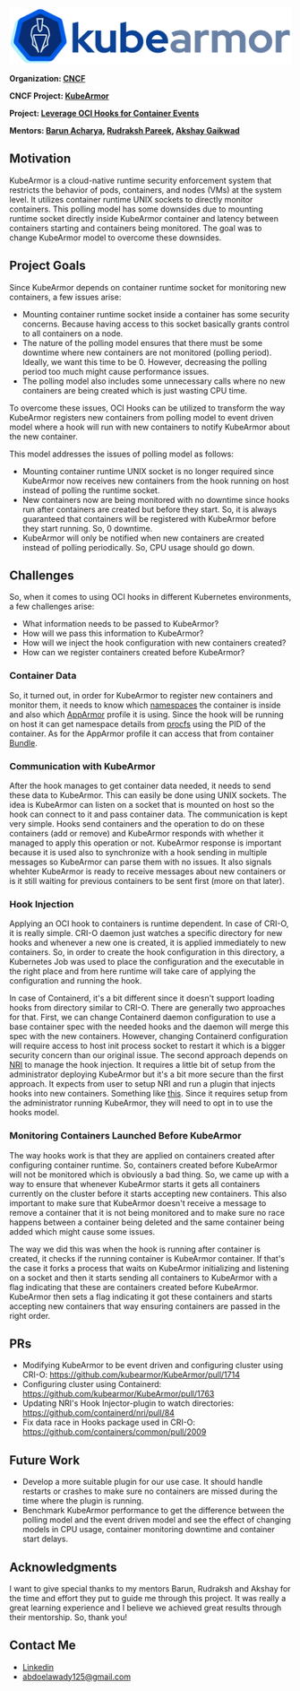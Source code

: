 ![CNCF - KubeArmor Logo](https://raw.githubusercontent.com/kubearmor/KubeArmor/main/.gitbook/assets/logo.png)

**Organization: [CNCF](https://www.cncf.io/)**

**CNCF Project: [KubeArmor](https://kubearmor.io/)**

**Project: [Leverage OCI Hooks for Container Events](https://mentorship.lfx.linuxfoundation.org/project/70f1ef34-7ddd-466d-a5bc-0f74e98c06f8)**

**Mentors: [Barun Acharya](https://github.com/daemon1024), [Rudraksh Pareek](https://github.com/DelusionalOptimist), [Akshay Gaikwad](https://github.com/akshay196)**

## Motivation

KubeArmor is a cloud-native runtime security enforcement system that restricts the behavior of pods, containers, and nodes (VMs) at the system level. It utilizes container runtime UNIX sockets to directly monitor containers.
This polling model has some downsides due to mounting runtime socket directly inside KubeArmor container and latency between containers starting and containers being monitored.
The goal was to change KubeArmor model to overcome these downsides.

## Project Goals

Since KubeArmor depends on container runtime socket for monitoring new containers, a few issues arise:
- Mounting container runtime socket inside a container has some security concerns. Because having access to this socket basically grants control to all containers on a node.
- The nature of the polling model ensures that there must be some downtime where new containers are not monitored (polling period). Ideally, we want this time to be 0. However, decreasing the polling period too much might cause performance issues.
- The polling model also includes some unnecessary calls where no new containers are being created which is just wasting CPU time.

To overcome these issues, OCI Hooks can be utilized to transform the way KubeArmor registers new containers from polling model to event driven model where a hook will run with new containers to notify KubeArmor about the new container.

This model addresses the issues of polling model as follows:
- Mounting container runtime UNIX socket is no longer required since KubeArmor now receives new containers from the hook running on host instead of polling the runtime socket.
- New containers now are being monitored with no downtime since hooks run after containers are created but before they start. So, it is always guaranteed that containers will be registered with KubeArmor before they start running. So, 0 downtime.
- KubeArmor will only be notified when new containers are created instead of polling periodically. So, CPU usage should go down.

## Challenges

So, when it comes to using OCI hooks in different Kubernetes environments, a few challenges arise:
- What information needs to be passed to KubeArmor?
- How will we pass this information to KubeArmor?
- How will we inject the hook configuration with new containers created?
- How can we register containers created before KubeArmor?

### Container Data

So, it turned out, in order for KubeArmor to register new containers and monitor them, it needs to know which [namespaces](https://en.wikipedia.org/wiki/Linux_namespaces) the container is inside and also which [AppArmor](https://en.wikipedia.org/wiki/AppArmor) profile it is using. Since the hook will be running on host it can get namespace details from [procfs](https://en.wikipedia.org/wiki/Procfs) using the PID of the container. As for the AppArmor profile it can access that from container [Bundle](https://github.com/opencontainers/runtime-spec/blob/main/bundle.md).

### Communication with KubeArmor

After the hook manages to get container data needed, it needs to send these data to KubeArmor. This can easily be done using UNIX sockets. The idea is KubeArmor can listen on a socket that is mounted on host so the hook can connect to it and pass container data.
The communication is kept very simple. Hooks send containers and the operation to do on these containers (add or remove) and KubeArmor responds with whether it managed to apply this operation or not. KubeArmor response is important because it is used also to synchronize with a hook sending in multiple messages so KubeArmor can parse them with no issues. It also signals whehter KubeArmor is ready to receive messages about new containers or is it still waiting for previous containers to be sent first (more on that later).

### Hook Injection

Applying an OCI hook to containers is runtime dependent. In case of CRI-O, it is really simple. CRI-O daemon just watches a specific directory for new hooks and whenever a new one is created, it is applied immediately to new containers.
So, in order to create the hook configuration in this directory, a Kubernetes Job was used to place the configuration and the executable in the right place and from here runtime will take care of applying the configuration and running the hook.

In case of Containerd, it's a bit different since it doesn't support loading hooks from directory similar to CRI-O. There are generally two approaches for that. First, we can change Containerd daemon configuration to use a base container spec with the needed hooks and the daemon will merge this spec with the new containers. However, changing Containerd configuration will require access to host init process socket to restart it which is a bigger security concern than our original issue. The second approach depends on [NRI](https://github.com/containerd/nri) to manage the hook injection. It requires a little bit of setup from the administrator deploying KubeArmor but it's a bit more secure than the first approach. It expects from user to setup NRI and run a plugin that injects hooks into new containers. Something like [this](https://github.com/containerd/nri/tree/main/plugins/hook-injector). Since it requires setup from the administrator running KubeArmor, they will need to opt in to use the hooks model.

### Monitoring Containers Launched Before KubeArmor

The way hooks work is that they are applied on containers created after configuring container runtime. So, containers created before KubeArmor will not be monitored which is obviously a bad thing. So, we came up with a way to ensure that whenever KubeArmor starts it gets all containers currently on the cluster before it starts accepting new containers. This also important to make sure that KubeArmor doesn't receive a message to remove a container that it is not being monitored and to make sure no race happens between a container being deleted and the same container being added which might cause some issues.

The way we did this was when the hook is running after container is created, it checks if the running container is KubeArmor container. If that's the case it forks a process that waits on KubeArmor initializing and listening on a socket and then it starts sending all containers to KubeArmor with a flag indicating that these are containers created before KubeArmor. KubeArmor then sets a flag indicating it got these containers and starts accepting new containers that way ensuring containers are passed in the right order.

## PRs

- Modifying KubeArmor to be event driven and configuring cluster using CRI-O: https://github.com/kubearmor/KubeArmor/pull/1714
- Configuring cluster using Containerd: https://github.com/kubearmor/KubeArmor/pull/1763
- Updating NRI's Hook Injector-plugin to watch directories: https://github.com/containerd/nri/pull/84
- Fix data race in Hooks package used in CRI-O: https://github.com/containers/common/pull/2009

## Future Work

- Develop a more suitable plugin for our use case. It should handle restarts or crashes to make sure no containers are missed during the time where the plugin is running.
- Benchmark KubeArmor performance to get the difference between the polling model and the event driven model and see the effect of changing models in CPU usage, container monitoring downtime and container start delays.

## Acknowledgments

I want to give special thanks to my mentors Barun, Rudraksh and Akshay for the time and effort they put to guide me through this project. It was really a great learning experience and I believe we achieved great results through their mentorship. So, thank you!

## Contact Me

- [Linkedin](https://www.linkedin.com/in/abdulrahmanelawady/)
- abdoelawady125@gmail.com
